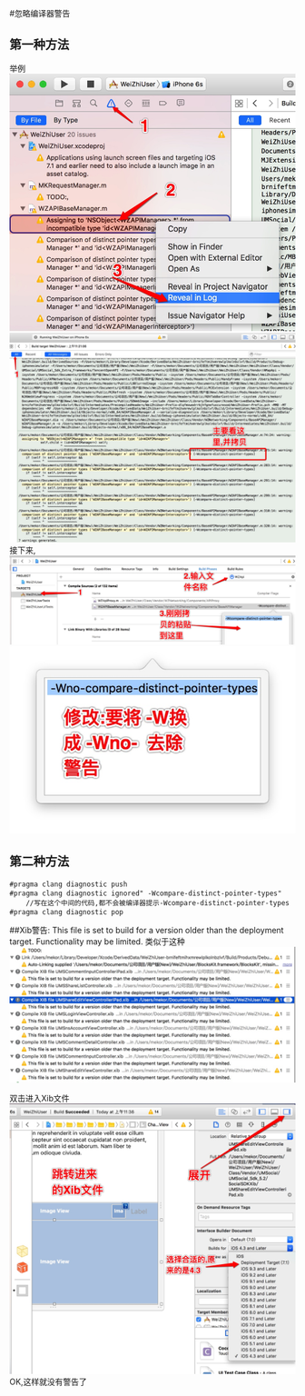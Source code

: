 #忽略编译器警告
## 第一种方法
举例
![](media/14672570618572/14672571503878.jpg)
![](media/14672570618572/14672573103735.jpg)
接下来,
![](media/14672570618572/14672575411986.jpg)
![](media/14672570618572/14672577757507.jpg)

## 第二种方法
```
#pragma clang diagnostic push
#pragma clang diagnostic ignored" -Wcompare-distinct-pointer-types"
    //写在这个中间的代码,都不会被编译器提示-Wcompare-distinct-pointer-types
#pragma clang diagnostic pop 
```

##Xib警告: This file is set to build for a version older than the deployment target. Functionality may be limited.
类似于这种
![](media/14672570618572/14672589919425.jpg)


双击进入Xib文件
![](media/14672570618572/14672592962938.jpg)
OK,这样就没有警告了


